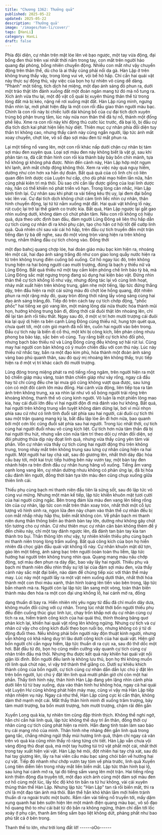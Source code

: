 ```yaml
---
title: "Chương 1362: Thưởng quả"
published: 2025-05-22
updated: 2025-05-22
description: 'Thưởng quả'
image: '/images/han-li/cover/'
tags: [HanLi]
category: HanLi
draft: false
---
```


Phía đội diện, cự nhân trên mặt lóe lên vẻ bạo ngược, một tay
vừa động, đại bổng đen thùi trên vai nhất thời nắm trong tay, con
mắt trên người hào quang đại phóng, bỗng nhiên chuyển động.
Nhiều con mắt như vậy chuyển động trên thân thể, dù cho là ai
thấy cũng phải nổi da gà.
Hàn Lập ở trên không trung thấy vậy, trong lòng vui vẻ, vội bế hô
hấp.
Chỉ cần hai quái vật này thực sự động thủ, vậy việc của bọn họ tự
nhiên vô cùng dễ dàng.
"Phành" một tiếng, tích dịch hé miệng, một đạo ánh sáng đỏ phun
ra, dưới một trảo thật lớn đánh xuống đất một đoàn ngân mang từ
đó mà nổ tung ra.
Xích ảnh vừa thu lại, một đồ vật cổ quái bị xuyên thủng thân thể
từ trong lòng đất mà bị kéo, nặng nề rơi xuống mặt đất.
Hàn Lập rùng mình, ngưng thần nhìn lại, mới phát hiện đây là một
con rối đầu giao thân người màu bạc.
Chính là con rối này bị chiếc lưỡi dài khủng bố của cự đại tích
dịch xuyên trúng bộ phận trung tâm, lúc này nửa non thân thể đã
tự nổ, thành một đống phế liệu.
Xme ra con rối này khi động thủ cước lúc trước, đã bại lộ, bị đầu
cự đia tích dịch kai phát hiện liền hủy diệt.
Thiên mục cự nhân phía đối diện tuy thần trí không cao, nhưng
thấy cảnh này cũng ngẩn người, lập tức ánh mắt xoay chuyển,
chợt lóe, vô số đạo sợi màu đen từ mắt phun ra.

Lại một tiếng nổ vang lên, một con rối khác nấp dưới chân cự
nhân bị tám sợi màu đen xuyên qua.
Loại sợi màu đen này không biết là vật gì, sau khi phân tán ra, đã
cắt thân hình con rối kia thành bảy bảy bốn chín mảnh, tựa hồ
không gì không phá được.
Nhìn đến cảnh này, Hàn Lập hớp một ngụm khí lạnh, ánh mắt
chớp động không thôi.
Xem ra việc này quá nguy hiểm, dường như còn hơn xa hắn dự
đoán. Bất quá quả của cỏ linh chi có liên quan đến linh dược của
Luyện hư cấp, cho dù phải mạo hiểm lần nữa, hắn cũng phải kiên
trì mà thôi.
Dù sao chỉ cần lấy được giống của loại linh dược này, hắn có thể
khiến nó phát triển vô hạn.
Trong lòng cân nhắc, Hàn Lập bình tĩnh lại.
Cự nhân sau khi phát ra vài tiếng kêu thị uy, lại đem đại bổng vác
lên vai.
Cự đại tích dịch không chút cảm tình liếc nhìn cự nhân, thân hình
chuyển động, lại từ từ nằm xuống mặt đất.
Hai quái vật khổng lồ này, rút cuộc lại trở lại thế giành co trước
kia.
Bất quá, Hàn Lập ngược lại gắt gao nhìn xuống dưới, không dám
có chút phân tâm.
Nêu con rối không có hiệu quả, dựa theo ước định ban đầu, đám
người Lũng Đông sẽ liên thủ hấp dẫn cự tích cùng cự nhân đi ra
khỏi phụ cận, tạo cho hắn cơ hội tốt để cướp linh quả.
Quả nhiên chỉ sau vài cái hô hấp, trên đầu cự tích truyền đến một
trận tiếng đàn tỳ bà dễ nghe, sau đó một vòng tròn vàng hiện ra
trên không trung, nhắm thẳng đầu cự tích chòng vào. Đồng thời

một đạo bahcj quang chợp lóe, hai đoản giáo màu bạc kim hiện
ra, nhoáng lên một cái, hai đạo ánh sáng trắng đỏ như con giao
long quẫy nước hiện ra từ trên không trung điên cuồng bổ xuống.
Cơ hồ ngay lúc đó, trên không trung hiện ra hai bóng người cao
mười trượng, đúng là bạch y thiếu nữ và Lũng Đông.
Bất quá thiếu nữ một tay cầm kiện phỏng chế linh bảo tỳ bà, mà
Lũng Đông sắc mặt ngưng trọng đang sủ dụng hai kiện bảo vật.
Đừng nhìn thân thể cự tích khổng lồ như vậy, nhưng động tác lại
vô cùng linh hoạt, nháy mắt xuất hiện trên không trung, gầm nhẹ
một tiếng, lập tức đứng thẳng dậy, trên đầu hiện ra một cái sừng
màu đỏ chợt lóe hồng quang, đột nhiên phun ra một rặng mây đỏ,
quay tròn đông thời nâng lấy vòng sáng cùng hai đạo ánh sáng
trắng,đỏ.
Tiếp đó trên cách tay cự tích chớp động, "phốc phốc" hai tiếng xe
gió vang lên, một mảng lông dài nửa thước hóa thành mũi họn,
hướng không trung bắn đi, đông thời cái đuôi thật lớn nhoáng lên,
chỉ để lại tàn ảnh rồi tiêu thất.
Ngay sau đó, ở một vị trí hơn mười trượng cái đuôi kia lại quỷ dị
hiện ra bên cạnh Lũng Đông cùng thiếu nữ, hung tợn quét qua,
chưa quét tới, một cơn gió mạnh đã nổi lên, cuốn hai người vào
bên trong.
Đầu cự tích này là biến dị cổ thú, một khi bị công kích, liền phản
công nhưu phong ba bão táp, sắc bén vô cùng.
Tuy rằng biết cự tích khó đối phó, nhưng bạch bào thiếu nữ và
Lũng Đông cũng đều không sợ hãi rút lui.
Cũng may hai người con bản không có ý muốn chiến đấu với con
thú này.
Lúc này thiếu nữ nhấc tay, bắn ra một đạo kim phù, hóa thành
một đoàn ánh sáng vàng bao phủ quanh thân, sau đó quỷ mị
nhoáng lên không thấy, trực tiếp hiện ra ở một vị trí khác cách đó
mười trượng.

Lũng đông trong miệng phát ra mộ tiếng rồng ngâm, trên người
hiện ra một bộ chiến giáp màu vàng, toàn thân chiến giáp như vảy
rồng, ngay cả đầu hay tứ chi cũng đều che lại mưa gió cũng
không vượt qua được, sau lưng còn có một đôi cánh lớn màu
đồng.
Hai cánh vừa động, liên tiếp tọa ra tàn ảnh trên không trung, xa
xa nhìn lại như vô số bóng người trải rộng trên khoảng không,
thanh thế vô cùng kinh người.
Vô luận là một phiến lông mao kia, hay cái đuôi lớn đều vì hai
người độn đi mà đánh vào hư không.
Bất quá, hai người trên không trung vẫn tuyệt không dám dừng
lại, bơi vì mũi nhọn phía sau cứ như có linh tính đuổi sát phía sau
hai người, cái đuôi cự tích thì sau một trận quang mang kỳ lạ, bắt
đầu lập lòe ẩn đi hơn nửa, bao quanh bởi một cơn lốc cũng đuổi
sát phía sau hai người.
Trong lúc nhất thời, cự tích cùng hai người đuổi nhau vô cùng
kịch liệt.
Cự tích hơn nửa tâm thần đã bị hai người thu hút, nhưng vẫn còn
nửa tâm trí theo dõi cự nhân đối diện, sợ đói phương thừa dịp
này đoạt linh quả, nhưng vừa thấy cũng yên tâm vài phần.
Vỗn cự nhân vừa thấy cự tích cùng hai người động thủ trên
không trung, trong nháy mắt trên không trung sau lưng cự nhân
cũng hiện ra hai người.
Một người hai tay chà xát, sau đó giương lên, nhất thời dày đặc
hỏa cầu bay tới, một kai trực tiếp hướng bên này vươn tay, một
bàn tay đen nhánh hiện ra trên đỉnh đầu cự nhân hung hăng vỗ
xuống.
Tiếng ầm vang oanh long vang lên, cự nhân dường nhưu không
có phản ứng lại, đã bị hỏa cầu đánh lên người, đồng thời bàn tya
lớn màu đen cũng chụp xuống giữa thiên linh cái.

Thiếu phụ cùng bạch mi thanh niên đầu tiên là sửng sốt, sau đó
lập tức vô cùng vui mừng.
Nhưng một màn kế tiếp, lập tức khiến khuôn mặt tươi cười của
hai người cứng ngắc.
Bên trong đám lửa màu đen vang lên tiếng rống lớn của cự nhân,
lập tức con mắt trên thân xoay tròn, nhất thời một cỗ lực lượng vô
hình sinh ra, ngọn lửa đen này chạm vào thân thể cự nhân đều bị
con mắt nhấp nháy hấp thu, biến mất không còn.
Về phần bạch mi thanh niên dung thần thông biến ảo thành bàn
tay lớn, dường như không gây chút tổn tương cho cự nhân. Cứ
như thiên mục cự nhân căn bản không thèm để ý đến chiêu này,
chỉ một tay đánh ngược lên, đã đánh tan bàn tay kia tan thành tro
bụi.
Thần thông lớn như vậy, tự nhiên khiến thiếu phụ cùng bạch mi
thanh niên trong lòng trầm xuống.
Bất quá công kích của bọn họ hiển nhiên đã chọc giận đầu quái
vật khổng lồ này.
Cự nhân khuôn mặt dữ tợn, gào lên một tiếng, ánh sáng bạc trên
người òoàn toàn thu liễm, lập tức hướng hai người trên không
trung nhìn qua.
Quang mang màu nâu chớp động, sợi màu đen phun ra dày đặc,
bao vây lấy hai người.
Thiếu phụ và bạch mi thanh niên đều nhìn thấy sự lợi lại của đám
sợi màu đen, vừa thấy cảnh này sắc mặt đại biến, nào dám để
chúng tiếp xúc với thân thể mảy may.
Lúc này một người lấy ra một vật ném xuống dưới thân, nhất thời
hóa thành một con thoi màu xanh, thân hình loáng lên tiến vào
bên trong, lập tức bắn nhanh mà ra.
Người còn lại lập tức lăn sang một vòng, toàn thân biến thành
màu đen hóa ra một con đại ưng khổng lồ, hai cánh mở ra, đồng

dạng thuấn di bay ra.
Hiển nhiên nhị yêu ngay từ đầu đã chỉ muốn dây dưa, không
muốn đối cứng với cự nhân.
Trong lúc nhât thời bốn người thiếu phụ đều điện cuồng thúc giục
linh lực, chạy trốn khắp nơi dụ cự nhân cùng cự tích ra xa, hiểm
tránh công kích của hai quái thú, thỉnh thoảng bâng quơ phản
kích lại, khiến hai quái vật rống lên không ngừng.
Nhưng cự tích và cự nhân cứ vậy cho công kích đuổi theo bọn
ruồi bọ, nhưng không có ý tứ di động đuổi theo.
Nếu không phải bốn người này độn thuật kinh người, nhưng vẫn
không có khả năng duy trì lâu dưới công kích của hai quái vật.
Hiện giờ bốn người chỉ cần nguy hiểm, lập tức thuấn di ra cực xa,
sau đó thở dốc một hơi.
Bắt đầu từ đó, bọn họ cũng miễn cưỡng vây quanh cự tích cùng
cự nhân triền đấu mà thôi.
Nhưng thu được kết quả này khiến hai quái vật nổi giận lôi đình.
Bốn người đều lanh lẹ không lưu thủ, bọn họ thì không muốn rời
linh quả chút nào, vì vậy trở thành thế giằng co.
Dưới sự khiêu khích thành công của bốn người, cự tích cùng cự
nhân dần dần lực chú ý đặt lên trên bốn người, lực chú ý đặt lên
linh quả mười phần giờ chỉ còn một hai phần.
Thấy tình hình này, thân hình Hàn Lập đang yên lặng nhìn cảnh
phía dưới liền từ từ bay xuống, dựa vào thân hình hư không hóa,
ngay cả hai quái vật Luyện Hư cũng không phát hiện mảy may,
cũng vì vậy mà Hàn Lập tiếp nhận nhiệm vụ này.
Ngay cả như thế, Hàn Lập cũng cực kì cẩn thận, không dám thở
mạnh một cái.
Mắt thấy thân hình mình đi xuống trăm trượng, bảy tám mươi
trượng, ba bốn mươi trượng, hơn mười trượng, chậm rãi đến gần

Xuyến Long quả kia, tự nhiên tim cũng đập thình thịch.
Không thể nghi ngờ, hắn chỉ cần hái linh quả, lập tức không thể
duy trì ẩn thân, đồng thời cự nhân cùng cự tích cũng phát hiện ra
mình. Hắn đang tính toán làm sao bảo trụ cái mạng nhỏ của
mình.
Thân hình nhẹ nhàng đến gần linh quả trong gang tấc, chẳng
những ngửi thấy mùi hương linh quả, thậm chí ngay cả vân trên
vỏ quả kia cũng nhìn thấy rõ ràng từng chi tiết.
Hàn Lập vẫn chưa vội vàng động thủ đoạt quả, mà một tay hướng
túi trữ vật phất một cái, nhất thời trong tay xuất hiện vài vật.
Hàn Lập hé môi, đột nhiên hai tay chà xát, sau đó hai tay giương
lên, lấy ra hai viên cầu màu bạc sáng chói bắn về hướng hai cự
vật.
Tiếp đó nhanh như chớp vươn tay tóm về phía trước, linh quả
Xuyến Long tiên diễm liền trong nháy mắt liền biến mất.
Lập tức thân hình bại lộ, sau lưng hai cánh mở ra, tại đó tiếng
sấm vang lên một trận.
Hai tiếng rống kinh thiên động địa truyền tới, một đạo xích ảnh
cùng một đám sợi màu đen cơ hồ cùng một lúc, lấy tốc độ khó tin
bắn ra từ hư không, vài cái xuyên thủng thân thể Hàn Lập.
Nhưng lập tức "Hàn Lập" tan rã rồi biến mất, thì ra chỉ là một đạo
tàn ảnh mà thôi.
Bản thể hắn khó khăn lắm mới hiểm tránh thuấn di ra ngoài trước
một bước.
Rầm rầm vài tiếng nổ truyền tới, mấy dặm xung quanh hai bên
sườn hiện lên một mảnh điện quang màu bạc, vô số đạo hồ
quang thô to như cái bát từ đó bắn ra không ngừng, thậm chí dẫn
tới lốc xoáy ở phụ cận, thanh âm tiếng sấm bạo liệt không dứt,
phảng phất như bao phủ tất cả ở bên trong.

Thanh thế to lớn, như trời long đất lở!
------oOo------
